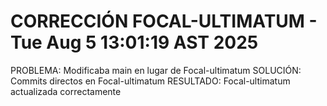 # CORRECCIÓN FOCAL-ULTIMATUM - Tue Aug  5 13:01:19 AST 2025

PROBLEMA: Modificaba main en lugar de Focal-ultimatum
SOLUCIÓN: Commits directos en Focal-ultimatum
RESULTADO: Focal-ultimatum actualizada correctamente
